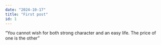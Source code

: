 ```yaml
---
date: "2024-10-17"
title: "First post"
id: 1
---
```


“You cannot wish for both strong character and an easy life. The price of one is the other” 